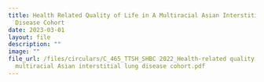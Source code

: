 ```yaml
---
title: Health Related Quality of Life in A Multiracial Asian Interstitial Lung
  Disease Cohort
date: 2023-03-01
layout: file
description: ""
image: ""
file_url: /files/circulars/C_465_TTSH_SHBC 2022_Health-related quality of life in a
  multiracial Asian interstitial lung disease cohort.pdf
---
```

